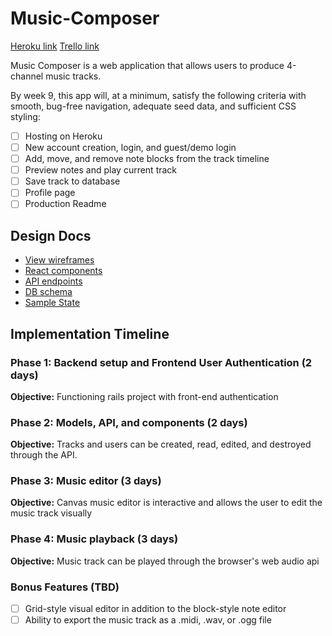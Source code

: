 # Music-Composer

[Heroku link][heroku]
[Trello link][trello]

[heroku]: http://www.victor-aw-music-composer.herokuapp.com
[trello]: https://trello.com/b/3QoZnrEt/music-composition-app

Music Composer is a web application that allows users to produce 4-channel music tracks.

By week 9, this app will, at a minimum, satisfy the following criteria with smooth, bug-free navigation, adequate seed data, and sufficient CSS styling:

- [ ] Hosting on Heroku
- [ ] New account creation, login, and guest/demo login
- [ ] Add, move, and remove note blocks from the track timeline
- [ ] Preview notes and play current track
- [ ] Save track to database
- [ ] Profile page
- [ ] Production Readme

## Design Docs
* [View wireframes][wireframes]
* [React components][components]
* [API endpoints][api-endpoints]
* [DB schema][schema]
* [Sample State][sample-state]

[wireframes]: docs/wireframes
[components]: docs/component_hierarchy.md
[sample-state]: docs/sample_state.md
[api-endpoints]: docs/api_endpoints.md
[schema]: docs/schema.md

## Implementation Timeline

### Phase 1: Backend setup and Frontend User Authentication (2 days)
**Objective:** Functioning rails project with front-end authentication

### Phase 2: Models, API, and components (2 days)
**Objective:** Tracks and users can be created, read, edited, and destroyed through the API.

### Phase 3: Music editor (3 days)
**Objective:** Canvas music editor is interactive and allows the user to edit the music track visually

### Phase 4: Music playback (3 days)
**Objective:** Music track can be played through the browser's web audio api

### Bonus Features (TBD)
- [ ] Grid-style visual editor in addition to the block-style note editor
- [ ] Ability to export the music track as a .midi, .wav, or .ogg file
